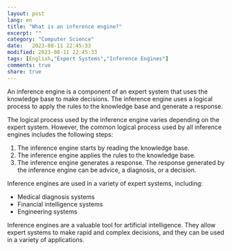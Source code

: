 ```yaml
--- 
layout: post
lang: en
title: "What is an inference engine?"
excerpt: ""
category: "Computer Science"
date:   2023-08-11 22:45:33
modified: 2023-08-11 22:45:33
tags: [English,"Expert Systems","Inference Engines"]
comments: true
share: true
---
```




An inference engine is a component of an expert system that uses the knowledge base to make decisions. The inference engine uses a logical process to apply the rules to the knowledge base and generate a response.

The logical process used by the inference engine varies depending on the expert system. However, the common logical process used by all inference engines includes the following steps:

1. The inference engine starts by reading the knowledge base.
2. The inference engine applies the rules to the knowledge base.
3. The inference engine generates a response.
The response generated by the inference engine can be advice, a diagnosis, or a decision.

Inference engines are used in a variety of expert systems, including:

* Medical diagnosis systems
* Financial intelligence systems
* Engineering systems

Inference engines are a valuable tool for artificial intelligence. They allow expert  systems to make rapid and complex decisions, and they can be used in a variety of applications.

